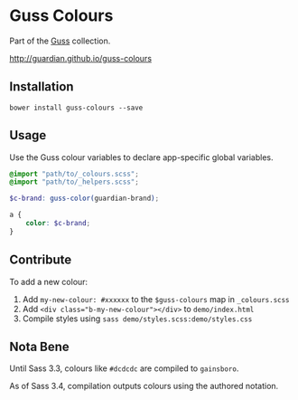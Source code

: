 # Guss Colours

Part of the [Guss](https://github.com/guardian/guss) collection.

<http://guardian.github.io/guss-colours>

## Installation

```
bower install guss-colours --save
```

## Usage

Use the Guss colour variables to declare app-specific global variables.

```scss
@import "path/to/_colours.scss";
@import "path/to/_helpers.scss";

$c-brand: guss-color(guardian-brand);

a {
    color: $c-brand;
}
```

## Contribute

To add a new colour:

1. Add `my-new-colour: #xxxxxx` to the `$guss-colours` map in `_colours.scss`
1. Add `<div class="b-my-new-colour"></div>` to `demo/index.html`
1. Compile styles using `sass demo/styles.scss:demo/styles.css`

## Nota Bene

Until Sass 3.3, colours like `#dcdcdc` are compiled to `gainsboro`.

As of Sass 3.4, compilation outputs colours using the authored notation.
